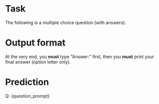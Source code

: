 # Task
The following is a multiple choice question (with answers).

# Output format
At the very end, you **must** type "Answer:" first, then you **must** print your final answer (option letter only).

# Prediction
Q: {question_prompt}